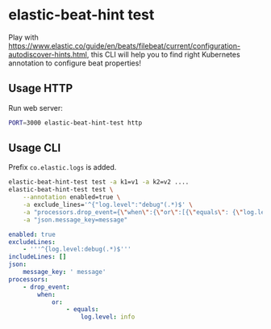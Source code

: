 # elastic-beat-hint test

Play with https://www.elastic.co/guide/en/beats/filebeat/current/configuration-autodiscover-hints.html, this CLI will help you to find right Kubernetes annotation to configure beat properties!

## Usage HTTP

Run web server:

```sh
PORT=3000 elastic-beat-hint-test http
```

## Usage CLI

Prefix `co.elastic.logs` is added.

```sh
elastic-beat-hint-test test -a k1=v1 -a k2=v2 ....
elastic-beat-hint-test test \
    --annotation enabled=true \
    -a exclude_lines='^{"log.level":"debug"(.*)$' \
    -a "processors.drop_event={\"when\":{\"or\":[{\"equals\": {\"log.level\": \"info\"}}]}}" \
    -a "json.message_key=message"
```

```yaml
enabled: true
excludeLines:
    - '''^{log.level:debug(.*)$'''
includeLines: []
json:
    message_key: ' message'
processors:
    - drop_event:
        when:
            or:
                - equals:
                    log.level: info
```
